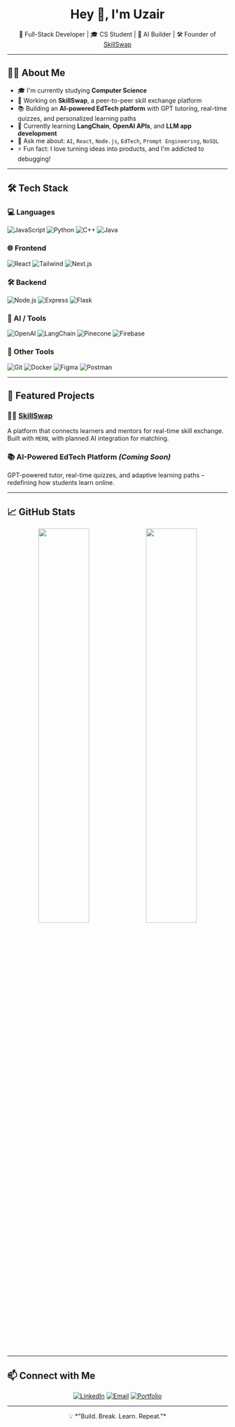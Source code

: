 <h1 align="center">Hey 👋, I'm Uzair</h1>
<p align="center">
  🚀 Full-Stack Developer | 🎓 CS Student | 🤖 AI Builder | 🛠️ Founder of <a href="https://github.com/keybouzair/SkillSwap">SkillSwap</a>
</p>

---

## 👨‍💻 About Me

- 🎓 I'm currently studying **Computer Science**  
- 🚀 Working on **SkillSwap**, a peer-to-peer skill exchange platform  
- 📚 Building an **AI-powered EdTech platform** with GPT tutoring, real-time quizzes, and personalized learning paths  
- 🧠 Currently learning **LangChain**, **OpenAI APIs**, and **LLM app development**  
- 💬 Ask me about: `AI`, `React`, `Node.js`, `EdTech`, `Prompt Engineering`, `NoSQL`  
- ⚡ Fun fact: I love turning ideas into products, and I'm addicted to debugging!

---

## 🛠️ Tech Stack

### 💻 Languages
![JavaScript](https://img.shields.io/badge/-JavaScript-black?style=flat-square&logo=javascript)
![Python](https://img.shields.io/badge/-Python-black?style=flat-square&logo=python)
![C++](https://img.shields.io/badge/-C++-black?style=flat-square&logo=cplusplus)
![Java](https://img.shields.io/badge/-Java-black?style=flat-square&logo=java)

### 🌐 Frontend
![React](https://img.shields.io/badge/-React-black?style=flat-square&logo=react)
![Tailwind](https://img.shields.io/badge/-TailwindCSS-black?style=flat-square&logo=tailwindcss)
![Next.js](https://img.shields.io/badge/-Next.js-black?style=flat-square&logo=next.js)

### 🛠️ Backend
![Node.js](https://img.shields.io/badge/-Node.js-black?style=flat-square&logo=node.js)
![Express](https://img.shields.io/badge/-Express-black?style=flat-square&logo=express)
![Flask](https://img.shields.io/badge/-Flask-black?style=flat-square&logo=flask)

### 🧠 AI / Tools
![OpenAI](https://img.shields.io/badge/-OpenAI-black?style=flat-square&logo=openai)
![LangChain](https://img.shields.io/badge/-LangChain-black?style=flat-square)
![Pinecone](https://img.shields.io/badge/-Pinecone-black?style=flat-square)
![Firebase](https://img.shields.io/badge/-Firebase-black?style=flat-square&logo=firebase)

### 🧰 Other Tools
![Git](https://img.shields.io/badge/-Git-black?style=flat-square&logo=git)
![Docker](https://img.shields.io/badge/-Docker-black?style=flat-square&logo=docker)
![Figma](https://img.shields.io/badge/-Figma-black?style=flat-square&logo=figma)
![Postman](https://img.shields.io/badge/-Postman-black?style=flat-square&logo=postman)

---

## 🚀 Featured Projects

### 🧑‍🏫 [SkillSwap](https://github.com/keybouzair/SkillSwap)
A platform that connects learners and mentors for real-time skill exchange. Built with `MERN`, with planned AI integration for matching.

### 📚 AI-Powered EdTech Platform *(Coming Soon)*
GPT-powered tutor, real-time quizzes, and adaptive learning paths – redefining how students learn online.

---

## 📈 GitHub Stats

<p align="center">
  <img src="https://github-readme-stats.vercel.app/api?username=keybouzair&show_icons=true&theme=tokyonight" width="48%" />
  <img src="https://github-readme-stats.vercel.app/api/top-langs/?username=keybouzair&layout=compact&theme=tokyonight" width="48%" />
</p>

---

## 📫 Connect with Me

<p align="center">
  <a href="https://www.linkedin.com/in/uzair" target="_blank"><img alt="LinkedIn" src="https://img.shields.io/badge/LinkedIn-blue?style=flat-square&logo=linkedin"></a>
  <a href="mailto:your@email.com"><img alt="Email" src="https://img.shields.io/badge/Email-D14836?style=flat-square&logo=gmail&logoColor=white"></a>
  <a href="https://keybouzair.dev"><img alt="Portfolio" src="https://img.shields.io/badge/Portfolio-222222?style=flat-square&logo=vercel&logoColor=white"></a>
</p>

---

<p align="center">
  💡 *"Build. Break. Learn. Repeat."*
</p>
